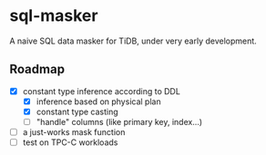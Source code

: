 # sql-masker

A naive SQL data masker for TiDB, under very early development.

## Roadmap

- [x] constant type inference according to DDL
  - [x] inference based on physical plan
  - [x] constant type casting
  - [ ] "handle" columns (like primary key, index...)
- [ ] a just-works mask function
- [ ] test on TPC-C workloads
